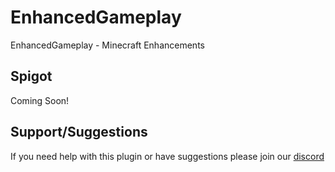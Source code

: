 # EnhancedGameplay
EnhancedGameplay - Minecraft Enhancements

## Spigot
Coming Soon!

## Support/Suggestions
If you need help with this plugin or have suggestions please join our [discord](https://discord.gg/4vXUrS7)
